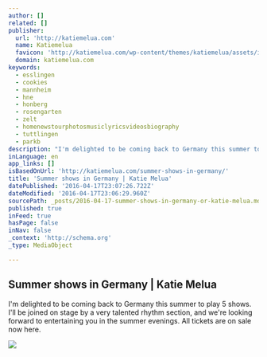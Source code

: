 ```yaml
---
author: []
related: []
publisher:
  url: 'http://katiemelua.com'
  name: Katiemelua
  favicon: 'http://katiemelua.com/wp-content/themes/katiemelua/assets/images/favicon.ico'
  domain: katiemelua.com
keywords:
  - esslingen
  - cookies
  - mannheim
  - hne
  - honberg
  - rosengarten
  - zelt
  - homenewstourphotosmusiclyricsvideosbiography
  - tuttlingen
  - parkb
description: "I'm delighted to be coming back to Germany this summer to play 5 shows. I'll be joined on stage by a very talented rhythm section, and we're looking forward to entertaining you in the summer evenings. All tickets are on sale now here."
inLanguage: en
app_links: []
isBasedOnUrl: 'http://katiemelua.com/summer-shows-in-germany/'
title: 'Summer shows in Germany | Katie Melua'
datePublished: '2016-04-17T23:07:26.722Z'
dateModified: '2016-04-17T23:06:29.960Z'
sourcePath: _posts/2016-04-17-summer-shows-in-germany-or-katie-melua.md
published: true
inFeed: true
hasPage: false
inNav: false
_context: 'http://schema.org'
_type: MediaObject

---
```

<article style=""><h1>Summer shows in Germany | Katie Melua</h1><p>I'm delighted to be coming back to Germany this summer to play 5 shows. I'll be joined on stage by a very talented rhythm section, and we're looking forward to entertaining you in the summer evenings. All tickets are on sale now here.</p><img src="http://katiemelua.com/wp-content/themes/katiemelua/assets/images/small-banner.jpg" /></article>